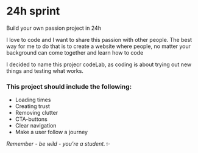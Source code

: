 # 24h sprint

Build your own passion project in 24h

I love to code and I want to share this passion with other people. The best way for me to do that is to create a website where people, no matter your background can come together and learn how to code

I decided to name this projecr codeLab, as coding is about trying out new things and testing what works. 

### This project should include the following:
* Loading times
* Creating trust
* Removing clutter
* CTA-buttons
* Clear navigation
* Make a user follow a journey

*Remember - be wild - you're a student.✨*
